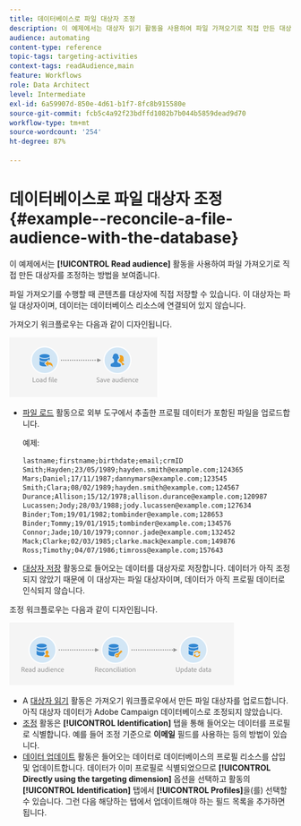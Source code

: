 ```yaml
---
title: 데이터베이스로 파일 대상자 조정
description: 이 예제에서는 대상자 읽기 활동을 사용하여 파일 가져오기로 직접 만든 대상자를 조정하는 방법을 보여줍니다.
audience: automating
content-type: reference
topic-tags: targeting-activities
context-tags: readAudience,main
feature: Workflows
role: Data Architect
level: Intermediate
exl-id: 6a59907d-850e-4d61-b1f7-8fc8b915580e
source-git-commit: fcb5c4a92f23bdffd1082b7b044b5859dead9d70
workflow-type: tm+mt
source-wordcount: '254'
ht-degree: 87%

---
```


# 데이터베이스로 파일 대상자 조정 {#example--reconcile-a-file-audience-with-the-database}

이 예제에서는 **[!UICONTROL Read audience]** 활동을 사용하여 파일 가져오기로 직접 만든 대상자를 조정하는 방법을 보여줍니다. 

파일 가져오기를 수행할 때 콘텐츠를 대상자에 직접 저장할 수 있습니다. 이 대상자는 파일 대상자이며, 데이터는 데이터베이스 리소스에 연결되어 있지 않습니다.

가져오기 워크플로우는 다음과 같이 디자인됩니다.

![](assets/readaudience_activity_example3.png)

* [파일 로드](../../automating/using/load-file.md) 활동으로 외부 도구에서 추출한 프로필 데이터가 포함된 파일을 업로드합니다.

  예제:

  ```
  lastname;firstname;birthdate;email;crmID
  Smith;Hayden;23/05/1989;hayden.smith@example.com;124365
  Mars;Daniel;17/11/1987;dannymars@example.com;123545
  Smith;Clara;08/02/1989;hayden.smith@example.com;124567
  Durance;Allison;15/12/1978;allison.durance@example.com;120987
  Lucassen;Jody;28/03/1988;jody.lucassen@example.com;127634
  Binder;Tom;19/01/1982;tombinder@example.com;128653
  Binder;Tommy;19/01/1915;tombinder@example.com;134576
  Connor;Jade;10/10/1979;connor.jade@example.com;132452
  Mack;Clarke;02/03/1985;clarke.mack@example.com;149876
  Ross;Timothy;04/07/1986;timross@example.com;157643
  ```

* [대상자 저장](../../automating/using/save-audience.md) 활동으로 들어오는 데이터를 대상자로 저장합니다. 데이터가 아직 조정되지 않았기 때문에 이 대상자는 파일 대상자이며, 데이터가 아직 프로필 데이터로 인식되지 않습니다.

조정 워크플로우는 다음과 같이 디자인됩니다.

![](assets/readaudience_activity_example2.png)

* A [대상자 읽기](../../automating/using/read-audience.md) 활동은 가져오기 워크플로우에서 만든 파일 대상자를 업로드합니다. 아직 대상자 데이터가 Adobe Campaign 데이터베이스로 조정되지 않았습니다.
* [조정](../../automating/using/reconciliation.md) 활동은 **[!UICONTROL Identification]** 탭을 통해 들어오는 데이터를 프로필로 식별합니다. 예를 들어 조정 기준으로 **이메일** 필드를 사용하는 등의 방법이 있습니다.
* [데이터 업데이트](../../automating/using/update-data.md) 활동은 들어오는 데이터로 데이터베이스의 프로필 리소스를 삽입 및 업데이트합니다. 데이터가 이미 프로필로 식별되었으므로 **[!UICONTROL Directly using the targeting dimension]** 옵션을 선택하고 활동의 **[!UICONTROL Identification]** 탭에서 **[!UICONTROL Profiles]**&#x200B;을(를) 선택할 수 있습니다. 그런 다음 해당하는 탭에서 업데이트해야 하는 필드 목록을 추가하면 됩니다.
